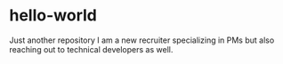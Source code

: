 # hello-world
Just another repository
I am a new recruiter specializing in PMs but also reaching out to technical developers as well.
